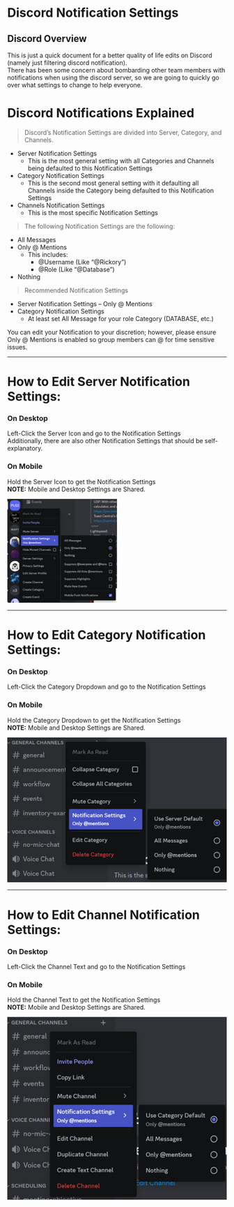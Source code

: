 # Discord Notification Settings

## Discord Overview

This is just a quick document for a better quality of life edits on Discord (namely just filtering discord notification).<br>
There has been some concern about bombarding other team members with notifications when using the discord server, so we are going to quickly go over what settings to change to help everyone.

# Discord Notifications Explained

> Discord’s Notification Settings are divided into Server, Category, and Channels.

- Server Notification Settings
  - This is the most general setting with all Categories and Channels being defaulted to this Notification Settings
- Category Notification Settings
  - This is the second most general setting with it defaulting all Channels inside the Category being defaulted to this Notification Settings
- Channels Notification Settings
  - This is the most specific Notification Settings

> The following Notification Settings are the following:

- All Messages
- Only @ Mentions
  - This includes:
    - @Username (Like “@Rickory”)
    - @Role (Like “@Database”)
- Nothing

> Recommended Notification Settings

- Server Notification Settings – Only @ Mentions
- Category Notification Settings
  - At least set All Message for your role Category (DATABASE, etc.)

You can edit your Notification to your discretion; however, please ensure Only @ Mentions is enabled so group members can @ for time sensitive issues.

---

# How to Edit Server Notification Settings:

### On Desktop

Left-Click the Server Icon and go to the Notification Settings<br>
Additionally, there are also other Notification Settings that should be self-explanatory.

### On Mobile

Hold the Server Icon to get the Notification Settings<br>
**NOTE:** Mobile and Desktop Settings are Shared.

<img src="images\DISCORD_NOTIFICATION\0_How_to_Edit_Server_Notification_Settings.png" alt="Image of Server Notification Setting" style="width:50%; height:auto;">

---

# How to Edit Category Notification Settings:

### On Desktop

Left-Click the Category Dropdown and go to the Notification Settings

### On Mobile

Hold the Category Dropdown to get the Notification Settings<br>
**NOTE:** Mobile and Desktop Settings are Shared.

![Image of Category Notification Settings](images\DISCORD_NOTIFICATION\1_How_to_Edit_Category_Notification_Settings.png)

---

# How to Edit Channel Notification Settings:

### On Desktop

Left-Click the Channel Text and go to the Notification Settings

### On Mobile

Hold the Channel Text to get the Notification Settings<br>
**NOTE:** Mobile and Desktop Settings are Shared.

![Image of Channel Notification Settings](images\DISCORD_NOTIFICATION\2_How_to_Edit_Channel_Notification_Settings.png)
